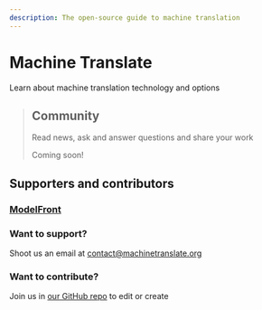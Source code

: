 ```yaml
---
description: The open-source guide to machine translation
---
```


# Machine Translate

Learn about machine translation technology and options

> ## Community
>
> Read news, ask and answer questions and share your work
>
> Coming soon!

## Supporters and contributors

### [ModelFront](https://modelfront.com)

### Want to support?

Shoot us an email at [contact@machinetranslate.org](mailto:contact@machinetranslate.org)

### Want to contribute?

Join us in [our GitHub repo](https://github.com/machinetranslate/machinetranslate.org/) to edit or create

